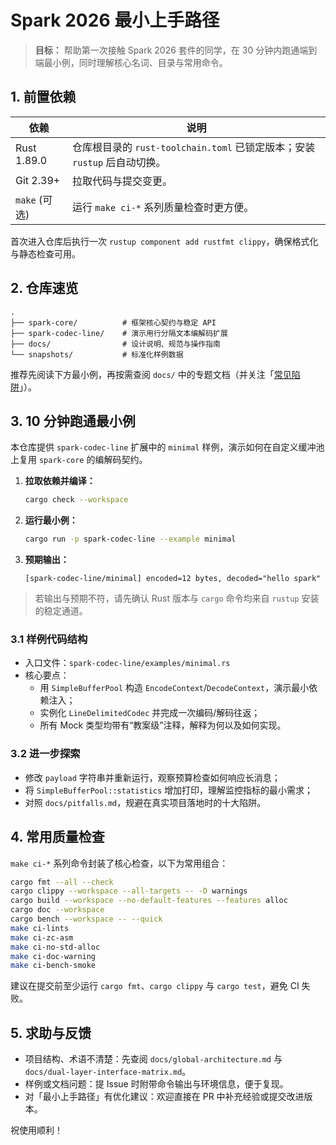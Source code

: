 # Spark 2026 最小上手路径

> **目标：** 帮助第一次接触 Spark 2026 套件的同学，在 30 分钟内跑通端到端最小例，同时理解核心名词、目录与常用命令。

## 1. 前置依赖

| 依赖 | 说明 |
| --- | --- |
| Rust 1.89.0 | 仓库根目录的 `rust-toolchain.toml` 已锁定版本；安装 `rustup` 后自动切换。 |
| Git 2.39+ | 拉取代码与提交变更。 |
| `make` (可选) | 运行 `make ci-*` 系列质量检查时更方便。 |

首次进入仓库后执行一次 `rustup component add rustfmt clippy`，确保格式化与静态检查可用。

## 2. 仓库速览

```
.
├── spark-core/          # 框架核心契约与稳定 API
├── spark-codec-line/    # 演示用行分隔文本编解码扩展
├── docs/                # 设计说明、规范与操作指南
└── snapshots/           # 标准化样例数据
```

推荐先阅读下方最小例，再按需查阅 `docs/` 中的专题文档（并关注「[常见陷阱](./pitfalls.md)」）。

## 3. 10 分钟跑通最小例

本仓库提供 `spark-codec-line` 扩展中的 `minimal` 样例，演示如何在自定义缓冲池上复用 `spark-core` 的编解码契约。

1. **拉取依赖并编译：**
   ```bash
   cargo check --workspace
   ```
2. **运行最小例：**
   ```bash
   cargo run -p spark-codec-line --example minimal
   ```
3. **预期输出：**
   ```text
   [spark-codec-line/minimal] encoded=12 bytes, decoded="hello spark"
   ```

> 若输出与预期不符，请先确认 Rust 版本与 `cargo` 命令均来自 `rustup` 安装的稳定通道。

### 3.1 样例代码结构

- 入口文件：`spark-codec-line/examples/minimal.rs`
- 核心要点：
  - 用 `SimpleBufferPool` 构造 `EncodeContext`/`DecodeContext`，演示最小依赖注入；
  - 实例化 `LineDelimitedCodec` 并完成一次编码/解码往返；
  - 所有 Mock 类型均带有“教案级”注释，解释为何以及如何实现。

### 3.2 进一步探索

- 修改 `payload` 字符串并重新运行，观察预算检查如何响应长消息；
- 将 `SimpleBufferPool::statistics` 增加打印，理解监控指标的最小需求；
- 对照 `docs/pitfalls.md`，规避在真实项目落地时的十大陷阱。

## 4. 常用质量检查

`make ci-*` 系列命令封装了核心检查，以下为常用组合：

```bash
cargo fmt --all --check
cargo clippy --workspace --all-targets -- -D warnings
cargo build --workspace --no-default-features --features alloc
cargo doc --workspace
cargo bench --workspace -- --quick
make ci-lints
make ci-zc-asm
make ci-no-std-alloc
make ci-doc-warning
make ci-bench-smoke
```

建议在提交前至少运行 `cargo fmt`、`cargo clippy` 与 `cargo test`，避免 CI 失败。

## 5. 求助与反馈

- 项目结构、术语不清楚：先查阅 `docs/global-architecture.md` 与 `docs/dual-layer-interface-matrix.md`。
- 样例或文档问题：提 Issue 时附带命令输出与环境信息，便于复现。
- 对「最小上手路径」有优化建议：欢迎直接在 PR 中补充经验或提交改进版本。

祝使用顺利！
